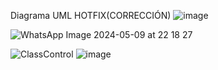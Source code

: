 Diagrama UML
HOTFIX(CORRECCIÓN)
![image](https://github.com/cesar050/Brazo_Robotico_Grupo4-PIS-/assets/166522713/9ab08244-dc33-41c3-a54f-4188c3acfa40)


![WhatsApp Image 2024-05-09 at 22 18 27](https://github.com/cesar050/Brazo_Robotico_Grupo4-PIS-/assets/166523455/77d65e3e-1382-4748-8252-396104ff9e8d)


![ClassControl](https://github.com/cesar050/Brazo_Robotico_Grupo4-PIS-/assets/166522585/2b9310e2-a7a0-42ef-a061-9e568c984e22)
![image](https://github.com/cesar050/Brazo_Robotico_Grupo4-PIS-/assets/166522774/9e93aaae-1fe8-486a-85f6-a53c9f5a585b)



